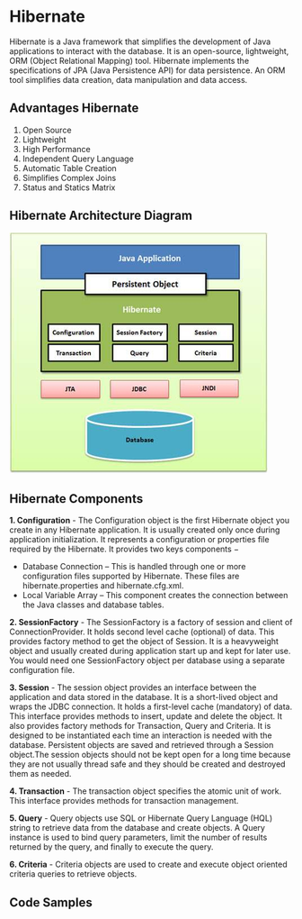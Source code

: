 # Hibernate
Hibernate is a Java framework that simplifies the development of Java applications to interact with the database.
It is an open-source, lightweight, ORM (Object Relational Mapping) tool. Hibernate implements the specifications of JPA (Java Persistence API) for data persistence.
An ORM tool simplifies data creation, data manipulation and data access.

## Advantages Hibernate
1. Open Source
2. Lightweight
3. High Performance
4. Independent Query Language
5. Automatic Table Creation
6. Simplifies Complex Joins
7. Status and Statics Matrix

## Hibernate Architecture Diagram
![](hibernate_architecture.jpg)

## Hibernate Components
**1. Configuration** - The Configuration object is the first Hibernate object you create in any Hibernate application. It is usually created only once during application initialization.
It represents a configuration or properties file required by the Hibernate. It provides two keys components −

* Database Connection – This is handled through one or more configuration files supported by Hibernate. These files are hibernate.properties and hibernate.cfg.xml.
* Local Variable Array – This component creates the connection between the Java classes and database tables.

**2. SessionFactory** - The SessionFactory is a factory of session and client of ConnectionProvider. It holds second level cache (optional) of data. This provides factory method to get
the object of Session. It is a heavyweight object and usually created during application start up and kept for later use. You would need one SessionFactory object per database
using a separate configuration file.

**3. Session** - The session object provides an interface between the application and data stored in the database. It is a short-lived object and wraps the JDBC connection.
It holds a first-level cache (mandatory) of data. This interface provides methods to insert, update and delete the object. It also provides factory methods for Transaction, Query and Criteria.
It is designed to be instantiated each time an interaction is needed with the database. Persistent objects are saved and retrieved through a Session object.The session objects
should not be kept open for a long time because they are not usually thread safe and they should be created and destroyed them as needed.

**4. Transaction** - The transaction object specifies the atomic unit of work. This interface provides methods for transaction management.

**5. Query** - Query objects use SQL or Hibernate Query Language (HQL) string to retrieve data from the database and create objects. A Query instance is used to bind query parameters,
limit the number of results returned by the query, and finally to execute the query.

**6. Criteria** - Criteria objects are used to create and execute object oriented criteria queries to retrieve objects.

## Code Samples